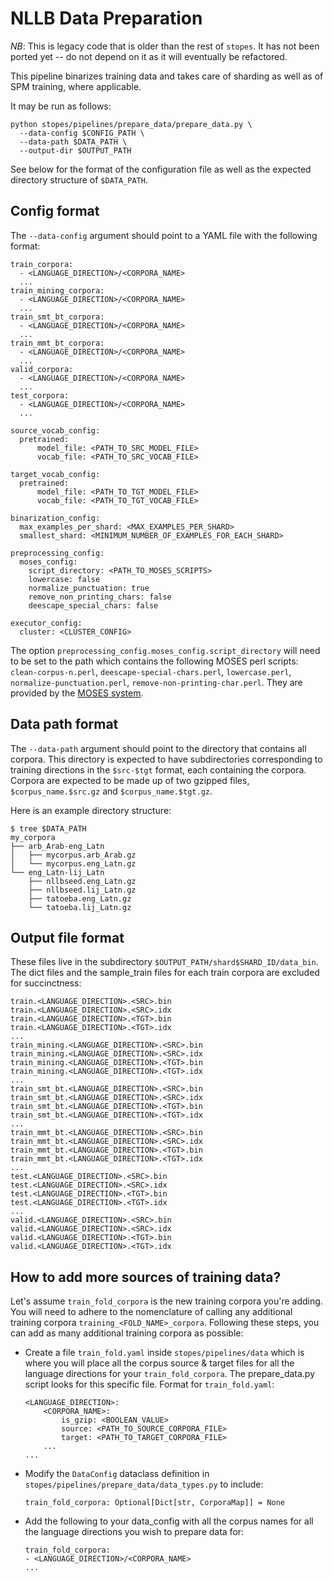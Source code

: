 # NLLB Data Preparation

*NB*: This is legacy code that is older than the rest of `stopes`. It has not been
ported yet -- do not depend on it as it will eventually be refactored.

This pipeline binarizes training data and takes care of sharding as well as of SPM
training, where applicable.

It may be run as follows:
```
python stopes/pipelines/prepare_data/prepare_data.py \
  --data-config $CONFIG_PATH \
  --data-path $DATA_PATH \
  --output-dir $OUTPUT_PATH
```

See below for the format of the configuration file as well as the expected directory
structure of `$DATA_PATH`.

## Config format

The `--data-config` argument should point to a YAML file with the following format:
```
train_corpora:
  - <LANGUAGE_DIRECTION>/<CORPORA_NAME>
  ...
train_mining_corpora:
  - <LANGUAGE_DIRECTION>/<CORPORA_NAME>
  ...
train_smt_bt_corpora:
  - <LANGUAGE_DIRECTION>/<CORPORA_NAME>
  ...
train_mmt_bt_corpora:
  - <LANGUAGE_DIRECTION>/<CORPORA_NAME>
  ...
valid_corpora:
  - <LANGUAGE_DIRECTION>/<CORPORA_NAME>
  ...
test_corpora:
  - <LANGUAGE_DIRECTION>/<CORPORA_NAME>
  ...

source_vocab_config:
  pretrained:
      model_file: <PATH_TO_SRC_MODEL_FILE>
      vocab_file: <PATH_TO_SRC_VOCAB_FILE>

target_vocab_config:
  pretrained:
      model_file: <PATH_TO_TGT_MODEL_FILE>
      vocab_file: <PATH_TO_TGT_VOCAB_FILE>

binarization_config:
  max_examples_per_shard: <MAX_EXAMPLES_PER_SHARD>
  smallest_shard: <MINIMUM_NUMBER_OF_EXAMPLES_FOR_EACH_SHARD>

preprocessing_config:
  moses_config:
    script_directory: <PATH_TO_MOSES_SCRIPTS>
    lowercase: false
    normalize_punctuation: true
    remove_non_printing_chars: false
    deescape_special_chars: false

executor_config:
  cluster: <CLUSTER_CONFIG>
 ```

The option `preprocessing_config.moses_config.script_directory` will need to be set to
the path which contains the following MOSES perl scripts: `clean-corpus-n.perl`,
`deescape-special-chars.perl`, `lowercase.perl`, `normalize-punctuation.perl`,
`remove-non-printing-char.perl`. They are provided by the
[MOSES system](https://github.com/moses-smt/mosesdecoder).

## Data path format

The `--data-path` argument should point to the directory that contains all corpora. This
directory is expected to have subdirectories corresponding to training directions in
the `$src-$tgt` format, each containing the corpora. Corpora are expected to be made up
of two gzipped files, `$corpus_name.$src.gz` and `$corpus_name.$tgt.gz`.

Here is an example directory structure:
```
$ tree $DATA_PATH
my_corpora
├── arb_Arab-eng_Latn
│   ├── mycorpus.arb_Arab.gz
│   └── mycorpus.eng_Latn.gz
└── eng_Latn-lij_Latn
    ├── nllbseed.eng_Latn.gz
    ├── nllbseed.lij_Latn.gz
    ├── tatoeba.eng_Latn.gz
    └── tatoeba.lij_Latn.gz
```

## Output file format

These files live in the subdirectory `$OUTPUT_PATH/shard$SHARD_ID/data_bin`.  The dict
files and the sample_train files for each train corpora are excluded for succinctness:

```
train.<LANGUAGE_DIRECTION>.<SRC>.bin
train.<LANGUAGE_DIRECTION>.<SRC>.idx
train.<LANGUAGE_DIRECTION>.<TGT>.bin
train.<LANGUAGE_DIRECTION>.<TGT>.idx
...
train_mining.<LANGUAGE_DIRECTION>.<SRC>.bin
train_mining.<LANGUAGE_DIRECTION>.<SRC>.idx
train_mining.<LANGUAGE_DIRECTION>.<TGT>.bin
train_mining.<LANGUAGE_DIRECTION>.<TGT>.idx
...
train_smt_bt.<LANGUAGE_DIRECTION>.<SRC>.bin
train_smt_bt.<LANGUAGE_DIRECTION>.<SRC>.idx
train_smt_bt.<LANGUAGE_DIRECTION>.<TGT>.bin
train_smt_bt.<LANGUAGE_DIRECTION>.<TGT>.idx
...
train_mmt_bt.<LANGUAGE_DIRECTION>.<SRC>.bin
train_mmt_bt.<LANGUAGE_DIRECTION>.<SRC>.idx
train_mmt_bt.<LANGUAGE_DIRECTION>.<TGT>.bin
train_mmt_bt.<LANGUAGE_DIRECTION>.<TGT>.idx
...
test.<LANGUAGE_DIRECTION>.<SRC>.bin
test.<LANGUAGE_DIRECTION>.<SRC>.idx
test.<LANGUAGE_DIRECTION>.<TGT>.bin
test.<LANGUAGE_DIRECTION>.<TGT>.idx
...
valid.<LANGUAGE_DIRECTION>.<SRC>.bin
valid.<LANGUAGE_DIRECTION>.<SRC>.idx
valid.<LANGUAGE_DIRECTION>.<TGT>.bin
valid.<LANGUAGE_DIRECTION>.<TGT>.idx
```

## How to add more sources of training data?

Let's assume `train_fold_corpora` is the new training corpora you're adding. You will need to adhere to the nomenclature of calling any additional training corpora `training_<FOLD_NAME>_corpora`. Following these steps, you can add as many additional training corpora as possible:

* Create a file `train_fold.yaml` inside `stopes/pipelines/data` which is where you will place all the corpus source & target files for all the language directions for your `train_fold_corpora`. The prepare_data.py script looks for this specific file. Format for `train_fold.yaml`:
    ```
    <LANGUAGE_DIRECTION>:
        <CORPORA_NAME>:
            is_gzip: <BOOLEAN_VALUE>
            source: <PATH_TO_SOURCE_CORPORA_FILE>
            target: <PATH_TO_TARGET_CORPORA_FILE>
        ...
    ...
    ```
* Modify the `DataConfig` dataclass definition in `stopes/pipelines/prepare_data/data_types.py` to include:
    ```
    train_fold_corpora: Optional[Dict[str, CorporaMap]] = None
    ```
* Add the following to your data_config with all the corpus names for all the language directions you wish to prepare data for:
    ```
    train_fold_corpora:
    - <LANGUAGE_DIRECTION>/<CORPORA_NAME>
    ...
    ```
